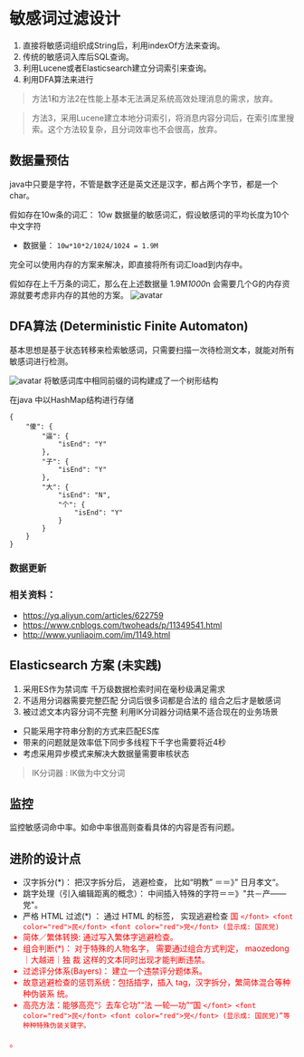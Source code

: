 # 敏感词过滤设计

1. 直接将敏感词组织成String后，利用indexOf方法来查询。
2. 传统的敏感词入库后SQL查询。
3. 利用Lucene或者Elasticsearch建立分词索引来查询。
4. 利用DFA算法来进行

>方法1和方法2在性能上基本无法满足系统高效处理消息的需求，放弃。

>方法3，采用Lucene建立本地分词索引，将消息内容分词后，在索引库里搜索。这个方法较复杂，且分词效率也不会很高，放弃。

## 数据量预估
java中只要是字符，不管是数字还是英文还是汉字，都占两个字节，都是一个char。

假如存在10w条的词汇：
10w 数据量的敏感词汇，假设敏感词的平均长度为10个中文字符
- 数据量： `10w*10*2/1024/1024 = 1.9M `

完全可以使用内存的方案来解决，即直接将所有词汇load到内存中。

假如存在上千万条的词汇，那么在上述数据量 1.9M*1000*n 会需要几个G的内存资源就要考虑非内存的其他的方案。
![avatar](https://gitee.com/rbmon/file-storage/blob/main/learning-note/design/character.jpg)


## DFA算法 (Deterministic Finite Automaton)
基本思想是基于状态转移来检索敏感词，只需要扫描一次待检测文本，就能对所有敏感词进行检测。

![avatar](https://gitee.com/rbmon/file-storage/blob/main/learning-note/design/sensitiveStructure.jpg)
将敏感词库中相同前缀的词构建成了一个树形结构

在java 中以HashMap结构进行存储
```
{
    "傻": {
        "逼": {
            "isEnd": "Y"
        },
        "子": {
            "isEnd": "Y"
        },
        "大": {
            "isEnd": "N",
            "个": {
                "isEnd": "Y"
            }
        }
    }
}
```

### 数据更新

### 相关资料：
- https://yq.aliyun.com/articles/622759
- https://www.cnblogs.com/twoheads/p/11349541.html
- http://www.yunliaoim.com/im/1149.html

## Elasticsearch 方案 (未实践)

1. 采用ES作为禁词库 千万级数据检索时间在毫秒级满足需求
2. 不适用分词器需要完整匹配 分词后很多词都是合法的 组合之后才是敏感词
3. 被过滤文本内容分词不完整 利用IK分词器分词结果不适合现在的业务场景
 - 只能采用字符串分割的方式来匹配ES库
 - 带来的问题就是效率低下同步多线程下千字也需要将近4秒
 - 考虑采用异步模式来解决大数据量需要审核状态
 
>IK分词器 : IK做为中文分词


## 监控
监控敏感词命中率。如命中率很高则查看具体的内容是否有问题。




## 进阶的设计点
- 汉字拆分(*)： 把汉字拆分后， 逃避检查， 比如“明教” ＝＝》” 日月孝文“。 
- 跳字处理（引入编辑距离的概念）： 中间插入特殊的字符＝＝》"共－产——党"。 
- 严格 HTML 过滤(*) ： 通过 HTML 的标签， 实现逃避检查 <font color="red">国 
`</font> <font color="red">民</font> <font color="red">党</font> (显示成: 国民党) `
- 简体／繁体转换: 通过写入繁体字逃避检查。 
- 组合判断(*)： 对于特殊的人物名字， 需要通过组合方式判定， maozedong｜大越进｜独 
裁 这样的文本同时出现才能判断违禁。 
- 过滤评分体系(Bayers)： 建立一个违禁评分题体系。 
- 故意逃避检查的惩罚系统：包括插字，插入 tag，汉字拆分，繁简体混合等种种伪装系 
统。 
- 高亮方法：能够高亮“氵去车仑功”“法 —轮—功”“<font color="red">国 
`</font> <font color="red">民</font> <font color="red">党</font> (显示成: 国民党)”等种种特殊伪装关键字。`

。